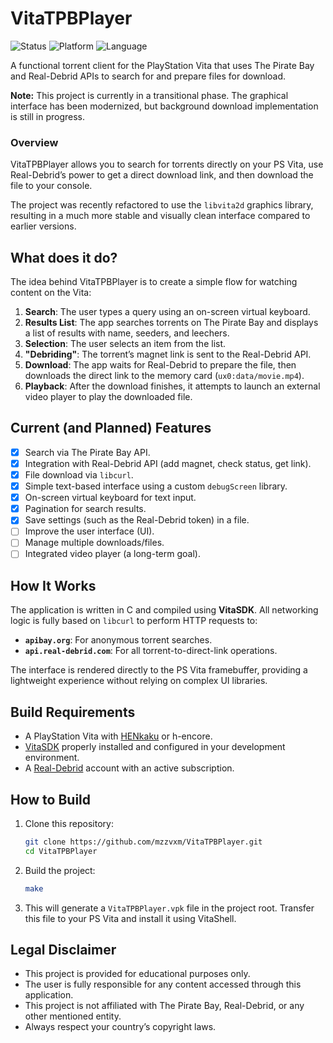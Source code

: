 # VitaTPBPlayer

![Status](https://img.shields.io/badge/status-in%20development-yellow)
![Platform](https://img.shields.io/badge/platform-PS%20Vita-blue)
![Language](https://img.shields.io/badge/language-C-orange)

A functional torrent client for the PlayStation Vita that uses The Pirate Bay and Real-Debrid APIs to search for and prepare files for download.

**Note:** This project is currently in a transitional phase. The graphical interface has been modernized, but background download implementation is still in progress.

### Overview

VitaTPBPlayer allows you to search for torrents directly on your PS Vita, use Real-Debrid’s power to get a direct download link, and then download the file to your console.

The project was recently refactored to use the `libvita2d` graphics library, resulting in a much more stable and visually clean interface compared to earlier versions.

## What does it do?

The idea behind VitaTPBPlayer is to create a simple flow for watching content on the Vita:

1. **Search**: The user types a query using an on-screen virtual keyboard.
2. **Results List**: The app searches torrents on The Pirate Bay and displays a list of results with name, seeders, and leechers.
3. **Selection**: The user selects an item from the list.
4. **"Debriding"**: The torrent’s magnet link is sent to the Real-Debrid API.
5. **Download**: The app waits for Real-Debrid to prepare the file, then downloads the direct link to the memory card (`ux0:data/movie.mp4`).
6. **Playback**: After the download finishes, it attempts to launch an external video player to play the downloaded file.

## Current (and Planned) Features

* [x] Search via The Pirate Bay API.
* [x] Integration with Real-Debrid API (add magnet, check status, get link).
* [x] File download via `libcurl`.
* [x] Simple text-based interface using a custom `debugScreen` library.
* [x] On-screen virtual keyboard for text input.
* [x] Pagination for search results.
* [x] Save settings (such as the Real-Debrid token) in a file.
* [ ] Improve the user interface (UI).
* [ ] Manage multiple downloads/files.
* [ ] Integrated video player (a long-term goal).

## How It Works

The application is written in C and compiled using **VitaSDK**.
All networking logic is fully based on `libcurl` to perform HTTP requests to:

* **`apibay.org`**: For anonymous torrent searches.
* **`api.real-debrid.com`**: For all torrent-to-direct-link operations.

The interface is rendered directly to the PS Vita framebuffer, providing a lightweight experience without relying on complex UI libraries.

## Build Requirements

* A PlayStation Vita with [HENkaku](https://henkaku.xyz/) or h-encore.
* [VitaSDK](https://vitasdk.org/) properly installed and configured in your development environment.
* A [Real-Debrid](https://real-debrid.com) account with an active subscription.

## How to Build

1. Clone this repository:

   ```bash
   git clone https://github.com/mzzvxm/VitaTPBPlayer.git
   cd VitaTPBPlayer
   ```

2. Build the project:

   ```bash
   make
   ```

3. This will generate a `VitaTPBPlayer.vpk` file in the project root. Transfer this file to your PS Vita and install it using VitaShell.

## Legal Disclaimer

* This project is provided for educational purposes only.
* The user is fully responsible for any content accessed through this application.
* This project is not affiliated with The Pirate Bay, Real-Debrid, or any other mentioned entity.
* Always respect your country’s copyright laws.

